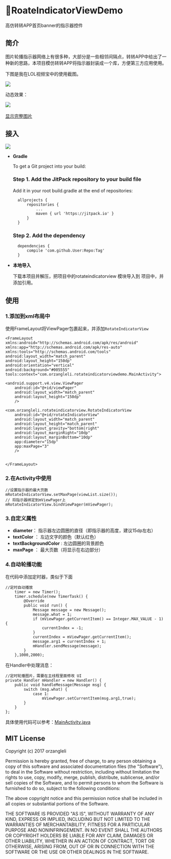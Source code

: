 # :bus:RoateIndicatorViewDemo
高仿转转APP首页banner的指示器控件

## 简介

图片轮播指示器网络上有很多种，大部分是一些相邻间隔点，转转APP中给出了一种新的思路，本项目模仿转转APP将指示器封装成一个库，方便第三方应用使用。

下图是我在LOL视频宝中的使用截图。


![](http://7bvaky.com2.z0.glb.qiniucdn.com/2017-01-10_20_02_51_1.png)

动态效果：

![](http://7bvaky.com2.z0.glb.qiniucdn.com/2017-01-10_20_35_40_2.gif)  

[显示完整图片](http://7bvaky.com2.z0.glb.qiniucdn.com/2017-01-10_20_35_40_2.gif)
## 接入

[![](https://jitpack.io/v/hust201010701/RoateIndicatorViewDemo.svg)](https://jitpack.io/#hust201010701/RoateIndicatorViewDemo)


- **Gradle**

	To get a Git project into your build:

	### Step 1. Add the JitPack repository to your build file
	
	Add it in your root build.gradle at the end of repositories:
	
		allprojects {
			repositories {
				...
				maven { url 'https://jitpack.io' }
			}
		}
	### Step 2. Add the dependency
	
		dependencies {
			compile 'com.github.User:Repo:Tag'
		}
	

- **本地导入**

	下载本项目并解压，把项目中的rotateindicatorview 模块导入到 项目中，并添加引用。

## 使用

### 1.添加到xml布局中

使用FrameLayout将ViewPager包裹起来，并添加`RotateIndicatorView`

	<FrameLayout
    xmlns:android="http://schemas.android.com/apk/res/android"
    xmlns:app="http://schemas.android.com/apk/res-auto"
    xmlns:tools="http://schemas.android.com/tools"
    android:layout_width="match_parent"
    android:layout_height="150dp"
    android:orientation="vertical"
    android:background="#005555"
    tools:context="com.orzangleli.rotateindicatorviewdemo.MainActivity">

    <android.support.v4.view.ViewPager
        android:id="@+id/viewPager"
        android:layout_width="match_parent"
        android:layout_height="150dp"
        />

    <com.orzangleli.rotateindicatorview.RotateIndicatorView
        android:id="@+id/rotateIndicatorView"
        android:layout_width="match_parent"
        android:layout_height="match_parent"
        android:layout_gravity="bottom|right"
        android:layout_marginRight="10dp"
        android:layout_marginBottom="10dp"
        app:diameter="15dp"
        app:maxPage="3"
        />


	</FrameLayout>

### 2.在Activity中使用

	//设置指示器的最大页数
    mRotateIndicatorView.setMaxPage(viewList.size());
    // 将指示器绑定到mViewPager上
    mRotateIndicatorView.bindViewPager(mViewPager);

### 3.自定义属性

- **diameter**： 指示器左边圆圈的直径（即指示器的高度，建议15dp左右）
- **textColor** ： 左边文字的颜色（默认红色）
- **textBackgroundColor** : 左边圆圈的背景颜色
- **maxPage** ： 最大页数（将显示在右边部分）

### 4.自动轮播功能

在代码中添加定时器，类似于下面

	//定时自动播放
        timer = new Timer();
        timer.schedule(new TimerTask() {
            @Override
            public void run() {
                Message message = new Message();
                message.what = 1;
                if (mViewPager.getCurrentItem() == Integer.MAX_VALUE - 1) {
                    currentIndex = -1;
                }
                currentIndex = mViewPager.getCurrentItem();
                message.arg1 = currentIndex + 1;
                mHandler.sendMessage(message);
            }
        },1000,2000);

在Handler中处理消息：

	//定时轮播图片，需要在主线程里面修改 UI
    private Handler mHandler = new Handler() {
        public void handleMessage(Message msg) {
            switch (msg.what) {
                case 1:
                    mViewPager.setCurrentItem(msg.arg1,true);
            }
        }
    };

具体使用代码可以参考：[MainActivity.java](https://github.com/hust201010701/RoateIndicatorViewDemo/blob/master/app/src/main/java/com/orzangleli/rotateindicatorviewdemo/MainActivity.java)

## MIT License

Copyright (c) 2017 orzangleli

Permission is hereby granted, free of charge, to any person obtaining a copy
of this software and associated documentation files (the "Software"), to deal
in the Software without restriction, including without limitation the rights
to use, copy, modify, merge, publish, distribute, sublicense, and/or sell
copies of the Software, and to permit persons to whom the Software is
furnished to do so, subject to the following conditions:

The above copyright notice and this permission notice shall be included in all
copies or substantial portions of the Software.

THE SOFTWARE IS PROVIDED "AS IS", WITHOUT WARRANTY OF ANY KIND, EXPRESS OR
IMPLIED, INCLUDING BUT NOT LIMITED TO THE WARRANTIES OF MERCHANTABILITY,
FITNESS FOR A PARTICULAR PURPOSE AND NONINFRINGEMENT. IN NO EVENT SHALL THE
AUTHORS OR COPYRIGHT HOLDERS BE LIABLE FOR ANY CLAIM, DAMAGES OR OTHER
LIABILITY, WHETHER IN AN ACTION OF CONTRACT, TORT OR OTHERWISE, ARISING FROM,
OUT OF OR IN CONNECTION WITH THE SOFTWARE OR THE USE OR OTHER DEALINGS IN THE
SOFTWARE.
